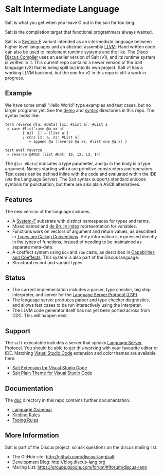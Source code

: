 # Salt Intermediate Language

Salt is what you get when you leave C out in the sun for too long.

Salt is the compilation target that functional programmers always wanted.

Salt is a [System-F](https://en.wikipedia.org/wiki/System_F) variant intended as an intermediate language between higher level languages and an abstract assembly [LLVM](https://llvm.org/). Hand written code can also be used to implement runtime systems and the like. The [Disco Discus Compiler](https://github.com/discus-lang/ddc) uses an earlier version of Salt (v1), and its runtime system is written in it. This current repo contains a newer version of the Salt language (v2) that is being split out into its own project. Salt v1 has a working LLVM backend, but the one for v2 in this repo is still a work in progress.

## Example

We have some small "Hello World" type examples and test cases, but no larger programs yet. See the [demo](test/01-demo) and [syntax](test/10-syntax) directories in this repo. The syntax looks like:

```
term reverse @[a: #Data] [xx: #List a]: #List a
 = case #list'case @a xx of
        { nil  [] → [list a|]
        ; cons [x: a, xs: #List a]
           → append @a [reverse @a xs, #list'one @a x] }

test eval reverse
 = reverse @#Nat [list #Nat| 10, 12, 13, 14]
```

The `@[a: #Data]` indicates a type parameter, and `@a` in the body is a type argument. Names starting with `#` are primitive constructors and operators. Test cases can be defined inline with the code and evaluated within the IDE (via the Language Server). The Salt syntax supports standard unicode symbols for punctuation, but there are also plain ASCII alternatives.


## Features

The new version of the language includes:

 * A [System-F](https://en.wikipedia.org/wiki/System_F) substrate with distinct namespaces for types and terms.
 * Mixed named and [de Bruijn index](https://en.wikipedia.org/wiki/De_Bruijn_index) representation for variables.
 * Functions work on vectors of argument and return values, as described in [Types are Calling Conventions](https://www.microsoft.com/en-us/research/wp-content/uploads/2016/08/tacc-hs09.pdf). Arity information is expressed directly in the types of functions, instead of needing to be maintained as separate meta-data.
 * A coeffect system using `box` and `run` casts, as described in [Capabilities and Coeffects](http://blog.discus-lang.org/2013/12/capabilities-and-coeffects.html). This system is also part of the Discus language.
 * Structural record and variant types.

## Status

 * The current implementation includes a parser, type checker, big step interpreter, and server for the [Language Server Protocol (LSP)](https://microsoft.github.io/language-server-protocol/).
 * The language server produces parser and type checker diagnostics, and allows test cases to be run interactively using the interpeter.
 * The LLVM code generator itself has not yet been ported across from DDC. This will happen next.


## Support

The `salt` executable includes a server that speaks [Language Server Protocol](https://microsoft.github.io/language-server-protocol/). You should be able to get this working with your favourite editor or IDE. Matching [Visual Studio Code](https://code.visualstudio.com/) extension and color themes are available here:

* [Salt Extension for Visual Studio Code](https://github.com/discus-lang/salt-vscode)
* [Salt Plain Theme for Visual Studio Code](https://github.com/discus-lang/salt-theme)

## Documentation

The [doc](doc) directory in this repo contains further documentation.

 * [Language Grammar](doc/reference/01-grammar.md)
 * [Kinding Rules](doc/reference/02-kinding.md)
 * [Typing Rules](doc/reference/03-typing.md)

## More Information

Salt is part of the Discus project, so ask questions on the discus mailing list.

* The GitHub site:        http://github.com/discus-lang/salt
* Development Blog:       http://blog.discus-lang.org
* Mailing List:           https://groups.google.com/forum/#!forum/discus-lang
